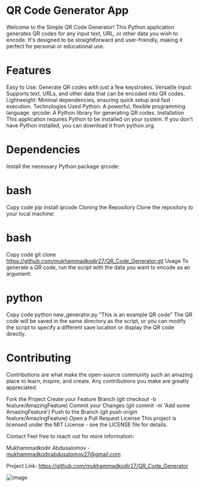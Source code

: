 # QR Code Generator App
Welcome to the Simple QR Code Generator! This Python application generates QR codes for any input text, URL, or other data you wish to encode. It's designed to be straightforward and user-friendly, making it perfect for personal or educational use.

# Features
Easy to Use: Generate QR codes with just a few keystrokes.
Versatile Input: Supports text, URLs, and other data that can be encoded into QR codes.
Lightweight: Minimal dependencies, ensuring quick setup and fast execution.
Technologies Used
Python: A powerful, flexible programming language.
qrcode: A Python library for generating QR codes.
Installation
This application requires Python to be installed on your system. If you don't have Python installed, you can download it from python.org.

# Dependencies
Install the necessary Python package qrcode:

# bash
Copy code
pip install qrcode
Cloning the Repository
Clone the repository to your local machine:

# bash
Copy code
git clone https://github.com/mukhammadkodir27/QR_Code_Generator.git
Usage
To generate a QR code, run the script with the data you want to encode as an argument:

# python
Copy code
python new_generator.py "This is an example QR code"
The QR code will be saved in the same directory as the script, or you can modify the script to specify a different save location or display the QR code directly.

# Contributing
Contributions are what make the open-source community such an amazing place to learn, inspire, and create. Any contributions you make are greatly appreciated.

Fork the Project
Create your Feature Branch (git checkout -b feature/AmazingFeature)
Commit your Changes (git commit -m 'Add some AmazingFeature')
Push to the Branch (git push origin feature/AmazingFeature)
Open a Pull Request
License
This project is licensed under the MIT License - see the LICENSE file for details.

Contact
Feel free to reach out for more information:

Mukhammadkodir Abdusalomov - mukhammadkodirabdusalomov27@gmail.com

Project Link: https://github.com/mukhammadkodir27/QR_Code_Generator

![image](https://github.com/Mukhammadkodir27/QR_Code_Generator/assets/99057791/ded9a95a-6b10-42f4-9dfe-9a4e1f95fc41)

